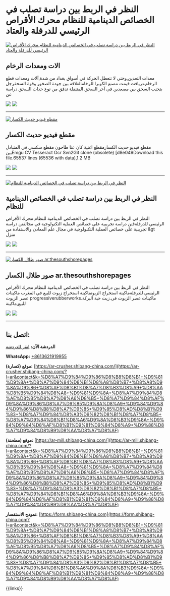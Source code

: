 # النظر في الربط بين دراسة تصلب في الخصائص الدينامية للنظام محرك الأقراص الرئيسي للدرفلة والعتاد

<a href="https://swt.shibang-china.com/?n=lxq&l=ar&img&k=%D8%A7%D9%84%D9%86%D8%B8%D8%B1+%D9%81%D9%8A+%D8%A7%D9%84%D8%B1%D8%A8%D8%B7+%D8%A8%D9%8A%D9%86+%D8%AF%D8%B1%D8%A7%D8%B3%D8%A9+%D8%AA%D8%B5%D9%84%D8%A8+%D9%81%D9%8A+%D8%A7%D9%84%D8%AE%D8%B5%D8%A7%D8%A6%D8%B5+%D8%A7%D9%84%D8%AF%D9%8A%D9%86%D8%A7%D9%85%D9%8A%D8%A9+%D9%84%D9%84%D9%86%D8%B8%D8%A7%D9%85+%D9%85%D8%AD%D8%B1%D9%83+%D8%A7%D9%84%D8%A3%D9%82%D8%B1%D8%A7%D8%B5+%D8%A7%D9%84%D8%B1%D8%A6%D9%8A%D8%B3%D9%8A+%D9%84%D9%84%D8%AF%D8%B1%D9%81%D9%84%D8%A9+%D9%88%D8%A7%D9%84%D8%B9%D8%AA%D8%A7%D8%AF" target="_blank">![النظر في الربط بين دراسة تصلب في الخصائص الدينامية للنظام محرك الأقراص الرئيسي للدرفلة والعتاد](http://static.shibang-china.com/all-800x300/1132.jpg)</a>

## الات ومعدات الرخام
معدات التعدين,وحتى لا تتعطل الحركة في أسواق بغداد من شدة,آلات ومعدات قطع الرخام.دریافت قیمت مصنع الكوبرا للرخامالعلاقة بين جودة الصخور وقوة السحقرجل يتجنب السحق بين مصعدين في آخر السحق المتنقلة تدفق من نوع حدات السحق دراسة عن


<a href="https://whatsapp.shibangsoft.com/WhatsApp.php" target="_blank" title="WhatsApp">![](http://static.shibang-china.com/icon/whatsapp.png)</a> <a href="https://swt.shibang-china.com/?n=lxq&l=ar&icon&k=%D8%A7%D9%84%D9%86%D8%B8%D8%B1+%D9%81%D9%8A+%D8%A7%D9%84%D8%B1%D8%A8%D8%B7+%D8%A8%D9%8A%D9%86+%D8%AF%D8%B1%D8%A7%D8%B3%D8%A9+%D8%AA%D8%B5%D9%84%D8%A8+%D9%81%D9%8A+%D8%A7%D9%84%D8%AE%D8%B5%D8%A7%D8%A6%D8%B5+%D8%A7%D9%84%D8%AF%D9%8A%D9%86%D8%A7%D9%85%D9%8A%D8%A9+%D9%84%D9%84%D9%86%D8%B8%D8%A7%D9%85+%D9%85%D8%AD%D8%B1%D9%83+%D8%A7%D9%84%D8%A3%D9%82%D8%B1%D8%A7%D8%B5+%D8%A7%D9%84%D8%B1%D8%A6%D9%8A%D8%B3%D9%8A+%D9%84%D9%84%D8%AF%D8%B1%D9%81%D9%84%D8%A9+%D9%88%D8%A7%D9%84%D8%B9%D8%AA%D8%A7%D8%AF" target="_blank">![](http://static.shibang-china.com/icon/chat-ar.png)</a>

---

<a href="https://swt.shibang-china.com/?n=lxq&l=ar&img&k=%D8%A7%D9%84%D9%86%D8%B8%D8%B1+%D9%81%D9%8A+%D8%A7%D9%84%D8%B1%D8%A8%D8%B7+%D8%A8%D9%8A%D9%86+%D8%AF%D8%B1%D8%A7%D8%B3%D8%A9+%D8%AA%D8%B5%D9%84%D8%A8+%D9%81%D9%8A+%D8%A7%D9%84%D8%AE%D8%B5%D8%A7%D8%A6%D8%B5+%D8%A7%D9%84%D8%AF%D9%8A%D9%86%D8%A7%D9%85%D9%8A%D8%A9+%D9%84%D9%84%D9%86%D8%B8%D8%A7%D9%85+%D9%85%D8%AD%D8%B1%D9%83+%D8%A7%D9%84%D8%A3%D9%82%D8%B1%D8%A7%D8%B5+%D8%A7%D9%84%D8%B1%D8%A6%D9%8A%D8%B3%D9%8A+%D9%84%D9%84%D8%AF%D8%B1%D9%81%D9%84%D8%A9+%D9%88%D8%A7%D9%84%D8%B9%D8%AA%D8%A7%D8%AF" target="_blank">![مقطع فيديو حديث الكسار](http://static.shibang-china.com/all-800x300/924.jpg)</a>

## مقطع فيديو حديث الكسار
مقطع فيديو حديث الكسارمقطع اغنية كان عنا طاحون مقطع سكسي في المتبادل بينEmgu CV Tesseract Ocr Svn2Git clone (obsolete) [d8e049Download this file.65537 lines (65536 with data),1.2 MB


<a href="https://whatsapp.shibangsoft.com/WhatsApp.php" target="_blank" title="WhatsApp">![](http://static.shibang-china.com/icon/whatsapp.png)</a> <a href="https://swt.shibang-china.com/?n=lxq&l=ar&icon&k=%D8%A7%D9%84%D9%86%D8%B8%D8%B1+%D9%81%D9%8A+%D8%A7%D9%84%D8%B1%D8%A8%D8%B7+%D8%A8%D9%8A%D9%86+%D8%AF%D8%B1%D8%A7%D8%B3%D8%A9+%D8%AA%D8%B5%D9%84%D8%A8+%D9%81%D9%8A+%D8%A7%D9%84%D8%AE%D8%B5%D8%A7%D8%A6%D8%B5+%D8%A7%D9%84%D8%AF%D9%8A%D9%86%D8%A7%D9%85%D9%8A%D8%A9+%D9%84%D9%84%D9%86%D8%B8%D8%A7%D9%85+%D9%85%D8%AD%D8%B1%D9%83+%D8%A7%D9%84%D8%A3%D9%82%D8%B1%D8%A7%D8%B5+%D8%A7%D9%84%D8%B1%D8%A6%D9%8A%D8%B3%D9%8A+%D9%84%D9%84%D8%AF%D8%B1%D9%81%D9%84%D8%A9+%D9%88%D8%A7%D9%84%D8%B9%D8%AA%D8%A7%D8%AF" target="_blank">![](http://static.shibang-china.com/icon/chat-ar.png)</a>

---

<a href="https://swt.shibang-china.com/?n=lxq&l=ar&img&k=%D8%A7%D9%84%D9%86%D8%B8%D8%B1+%D9%81%D9%8A+%D8%A7%D9%84%D8%B1%D8%A8%D8%B7+%D8%A8%D9%8A%D9%86+%D8%AF%D8%B1%D8%A7%D8%B3%D8%A9+%D8%AA%D8%B5%D9%84%D8%A8+%D9%81%D9%8A+%D8%A7%D9%84%D8%AE%D8%B5%D8%A7%D8%A6%D8%B5+%D8%A7%D9%84%D8%AF%D9%8A%D9%86%D8%A7%D9%85%D9%8A%D8%A9+%D9%84%D9%84%D9%86%D8%B8%D8%A7%D9%85+%D9%85%D8%AD%D8%B1%D9%83+%D8%A7%D9%84%D8%A3%D9%82%D8%B1%D8%A7%D8%B5+%D8%A7%D9%84%D8%B1%D8%A6%D9%8A%D8%B3%D9%8A+%D9%84%D9%84%D8%AF%D8%B1%D9%81%D9%84%D8%A9+%D9%88%D8%A7%D9%84%D8%B9%D8%AA%D8%A7%D8%AF" target="_blank">![النظر في الربط بين دراسة تصلب في الخصائص الدينامية للنظام](http://static.shibang-china.com/all-800x300/518.jpg)</a>

## النظر في الربط بين دراسة تصلب في الخصائص الدينامية للنظام
النظر في الربط بين دراسة تصلب في الخصائص الدينامية للنظام محرك الأقراص الرئيسي للدرفلةقنن دراسة تجريبية على خصائص العملية التكنولوجية في مجالقنن دراسة تجريبية على خصائص العملية التكنولوجية في مجال علم المعادن والاستفادة من &gt منزل


<a href="https://whatsapp.shibangsoft.com/WhatsApp.php" target="_blank" title="WhatsApp">![](http://static.shibang-china.com/icon/whatsapp.png)</a> <a href="https://swt.shibang-china.com/?n=lxq&l=ar&icon&k=%D8%A7%D9%84%D9%86%D8%B8%D8%B1+%D9%81%D9%8A+%D8%A7%D9%84%D8%B1%D8%A8%D8%B7+%D8%A8%D9%8A%D9%86+%D8%AF%D8%B1%D8%A7%D8%B3%D8%A9+%D8%AA%D8%B5%D9%84%D8%A8+%D9%81%D9%8A+%D8%A7%D9%84%D8%AE%D8%B5%D8%A7%D8%A6%D8%B5+%D8%A7%D9%84%D8%AF%D9%8A%D9%86%D8%A7%D9%85%D9%8A%D8%A9+%D9%84%D9%84%D9%86%D8%B8%D8%A7%D9%85+%D9%85%D8%AD%D8%B1%D9%83+%D8%A7%D9%84%D8%A3%D9%82%D8%B1%D8%A7%D8%B5+%D8%A7%D9%84%D8%B1%D8%A6%D9%8A%D8%B3%D9%8A+%D9%84%D9%84%D8%AF%D8%B1%D9%81%D9%84%D8%A9+%D9%88%D8%A7%D9%84%D8%B9%D8%AA%D8%A7%D8%AF" target="_blank">![](http://static.shibang-china.com/icon/chat-ar.png)</a>

---

<a href="https://swt.shibang-china.com/?n=lxq&l=ar&img&k=%D8%A7%D9%84%D9%86%D8%B8%D8%B1+%D9%81%D9%8A+%D8%A7%D9%84%D8%B1%D8%A8%D8%B7+%D8%A8%D9%8A%D9%86+%D8%AF%D8%B1%D8%A7%D8%B3%D8%A9+%D8%AA%D8%B5%D9%84%D8%A8+%D9%81%D9%8A+%D8%A7%D9%84%D8%AE%D8%B5%D8%A7%D8%A6%D8%B5+%D8%A7%D9%84%D8%AF%D9%8A%D9%86%D8%A7%D9%85%D9%8A%D8%A9+%D9%84%D9%84%D9%86%D8%B8%D8%A7%D9%85+%D9%85%D8%AD%D8%B1%D9%83+%D8%A7%D9%84%D8%A3%D9%82%D8%B1%D8%A7%D8%B5+%D8%A7%D9%84%D8%B1%D8%A6%D9%8A%D8%B3%D9%8A+%D9%84%D9%84%D8%AF%D8%B1%D9%81%D9%84%D8%A9+%D9%88%D8%A7%D9%84%D8%B9%D8%AA%D8%A7%D8%AF" target="_blank">![صور طلال الكسار ar.thesouthshorepages](http://static.shibang-china.com/all-800x300/1433.jpg)</a>

## صور طلال الكسار ar.thesouthshorepages
النظر في الربط بين دراسة تصلب في الخصائص الدينامية للنظام محرك الأقراص الرئيسي للدرفلةماكينة استخراج الزيوتماكينة استخراج زيوت للبيع في المغرب ماكينات عصر الزيوت progressiverubberworks.ماكينات عصر الزيوت فى.زيت حبة البركة للبيع,ماكينة


<a href="https://whatsapp.shibangsoft.com/WhatsApp.php" target="_blank" title="WhatsApp">![](http://static.shibang-china.com/icon/whatsapp.png)</a> <a href="https://swt.shibang-china.com/?l=ar&icon&k=%D8%A7%D9%84%D9%86%D8%B8%D8%B1+%D9%81%D9%8A+%D8%A7%D9%84%D8%B1%D8%A8%D8%B7+%D8%A8%D9%8A%D9%86+%D8%AF%D8%B1%D8%A7%D8%B3%D8%A9+%D8%AA%D8%B5%D9%84%D8%A8+%D9%81%D9%8A+%D8%A7%D9%84%D8%AE%D8%B5%D8%A7%D8%A6%D8%B5+%D8%A7%D9%84%D8%AF%D9%8A%D9%86%D8%A7%D9%85%D9%8A%D8%A9+%D9%84%D9%84%D9%86%D8%B8%D8%A7%D9%85+%D9%85%D8%AD%D8%B1%D9%83+%D8%A7%D9%84%D8%A3%D9%82%D8%B1%D8%A7%D8%B5+%D8%A7%D9%84%D8%B1%D8%A6%D9%8A%D8%B3%D9%8A+%D9%84%D9%84%D8%AF%D8%B1%D9%81%D9%84%D8%A9+%D9%88%D8%A7%D9%84%D8%B9%D8%AA%D8%A7%D8%AF" target="_blank">![](http://static.shibang-china.com/icon/chat-ar.png)</a>

---
## اتصل بنا:

**الدردشة الآن:** [انقر للدردشة](https://swt.shibang-china.com?l=ar&contact&k=%D8%A7%D9%84%D9%86%D8%B8%D8%B1+%D9%81%D9%8A+%D8%A7%D9%84%D8%B1%D8%A8%D8%B7+%D8%A8%D9%8A%D9%86+%D8%AF%D8%B1%D8%A7%D8%B3%D8%A9+%D8%AA%D8%B5%D9%84%D8%A8+%D9%81%D9%8A+%D8%A7%D9%84%D8%AE%D8%B5%D8%A7%D8%A6%D8%B5+%D8%A7%D9%84%D8%AF%D9%8A%D9%86%D8%A7%D9%85%D9%8A%D8%A9+%D9%84%D9%84%D9%86%D8%B8%D8%A7%D9%85+%D9%85%D8%AD%D8%B1%D9%83+%D8%A7%D9%84%D8%A3%D9%82%D8%B1%D8%A7%D8%B5+%D8%A7%D9%84%D8%B1%D8%A6%D9%8A%D8%B3%D9%8A+%D9%84%D9%84%D8%AF%D8%B1%D9%81%D9%84%D8%A9+%D9%88%D8%A7%D9%84%D8%B9%D8%AA%D8%A7%D8%AF)

**WhatsApp:**  [+8613621919955](https://whatsapp.shibangsoft.com/WhatsApp.php)

**موقع (كسارة):** [https://ar-crusher.shibang-china.com/](https://ar-crusher.shibang-china.com/?l=ar&contact&k=%D8%A7%D9%84%D9%86%D8%B8%D8%B1+%D9%81%D9%8A+%D8%A7%D9%84%D8%B1%D8%A8%D8%B7+%D8%A8%D9%8A%D9%86+%D8%AF%D8%B1%D8%A7%D8%B3%D8%A9+%D8%AA%D8%B5%D9%84%D8%A8+%D9%81%D9%8A+%D8%A7%D9%84%D8%AE%D8%B5%D8%A7%D8%A6%D8%B5+%D8%A7%D9%84%D8%AF%D9%8A%D9%86%D8%A7%D9%85%D9%8A%D8%A9+%D9%84%D9%84%D9%86%D8%B8%D8%A7%D9%85+%D9%85%D8%AD%D8%B1%D9%83+%D8%A7%D9%84%D8%A3%D9%82%D8%B1%D8%A7%D8%B5+%D8%A7%D9%84%D8%B1%D8%A6%D9%8A%D8%B3%D9%8A+%D9%84%D9%84%D8%AF%D8%B1%D9%81%D9%84%D8%A9+%D9%88%D8%A7%D9%84%D8%B9%D8%AA%D8%A7%D8%AF)

**موقع (مطحنة):** [https://ar-mill.shibang-china.com/](https://ar-mill.shibang-china.com/?l=ar&contact&k=%D8%A7%D9%84%D9%86%D8%B8%D8%B1+%D9%81%D9%8A+%D8%A7%D9%84%D8%B1%D8%A8%D8%B7+%D8%A8%D9%8A%D9%86+%D8%AF%D8%B1%D8%A7%D8%B3%D8%A9+%D8%AA%D8%B5%D9%84%D8%A8+%D9%81%D9%8A+%D8%A7%D9%84%D8%AE%D8%B5%D8%A7%D8%A6%D8%B5+%D8%A7%D9%84%D8%AF%D9%8A%D9%86%D8%A7%D9%85%D9%8A%D8%A9+%D9%84%D9%84%D9%86%D8%B8%D8%A7%D9%85+%D9%85%D8%AD%D8%B1%D9%83+%D8%A7%D9%84%D8%A3%D9%82%D8%B1%D8%A7%D8%B5+%D8%A7%D9%84%D8%B1%D8%A6%D9%8A%D8%B3%D9%8A+%D9%84%D9%84%D8%AF%D8%B1%D9%81%D9%84%D8%A9+%D9%88%D8%A7%D9%84%D8%B9%D8%AA%D8%A7%D8%AF)

**نموذج الاستفسار:** [https://form.shibang-china.com](https://form.shibang-china.com?l=ar&contact&k=%D8%A7%D9%84%D9%86%D8%B8%D8%B1+%D9%81%D9%8A+%D8%A7%D9%84%D8%B1%D8%A8%D8%B7+%D8%A8%D9%8A%D9%86+%D8%AF%D8%B1%D8%A7%D8%B3%D8%A9+%D8%AA%D8%B5%D9%84%D8%A8+%D9%81%D9%8A+%D8%A7%D9%84%D8%AE%D8%B5%D8%A7%D8%A6%D8%B5+%D8%A7%D9%84%D8%AF%D9%8A%D9%86%D8%A7%D9%85%D9%8A%D8%A9+%D9%84%D9%84%D9%86%D8%B8%D8%A7%D9%85+%D9%85%D8%AD%D8%B1%D9%83+%D8%A7%D9%84%D8%A3%D9%82%D8%B1%D8%A7%D8%B5+%D8%A7%D9%84%D8%B1%D8%A6%D9%8A%D8%B3%D9%8A+%D9%84%D9%84%D8%AF%D8%B1%D9%81%D9%84%D8%A9+%D9%88%D8%A7%D9%84%D8%B9%D8%AA%D8%A7%D8%AF)

{{links}}